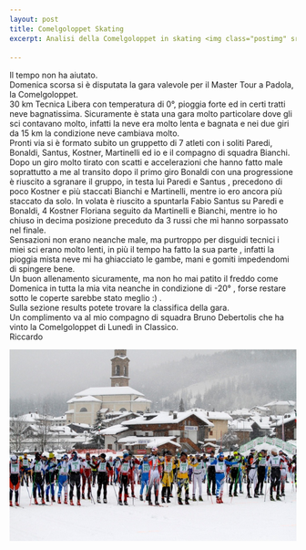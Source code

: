 ```yaml
---
layout: post
title: Comelgoloppet Skating
excerpt: Analisi della Comelgoloppet in skating <img class="postimg" src="/images/comelgo.jpg">

---
```


Il tempo non ha aiutato.<br>
Domenica scorsa si è disputata la gara valevole per il Master Tour a Padola, la Comelgoloppet.<br>
30 km Tecnica Libera con temperatura di 0°, pioggia forte ed in certi tratti neve bagnatissima.
Sicuramente è stata una gara molto particolare dove gli sci contavano molto, infatti la neve era molto lenta e bagnata e nei due giri da 15 km la condizione neve cambiava molto.<br>
Pronti via si è formato subito un gruppetto di 7 atleti con i soliti Paredi, Bonaldi, Santus, Kostner, Martinelli ed io e il compagno di squadra Bianchi. Dopo un giro molto tirato con scatti e accelerazioni che hanno fatto male soprattutto a me al transito dopo il primo giro Bonaldi con una progressione è riuscito a sgranare il gruppo, in testa lui Paredi e Santus , precedono di poco Kostner e più staccati Bianchi e Martinelli, mentre io ero ancora più staccato da solo.
In volata è riuscito a spuntarla Fabio Santus su Paredi e Bonaldi, 4 Kostner Floriana seguito da Martinelli e Bianchi, mentre io ho chiuso in decima posizione preceduto da 3 russi che mi hanno sorpassato nel finale.<br>
Sensazioni non erano neanche male, ma purtroppo per disguidi tecnici i miei sci erano molto lenti, in più il tempo ha fatto la sua parte , infatti la pioggia mista neve mi ha ghiacciato le gambe, mani e gomiti impedendomi di spingere bene.<br>
Un buon allenamento sicuramente, ma non ho mai patito il freddo come Domenica in tutta la mia vita neanche in condizione di -20° , forse restare sotto le coperte sarebbe stato meglio :) .<br>
Sulla sezione results potete trovare la classifica della gara.<br>
Un complimento va al mio compagno di squadra Bruno Debertolis che ha vinto la Comelgoloppet di Lunedì in Classico.<br>
Riccardo 




<a href="/images/comelgo.jpg"><img class="postimg" src="/images/comelgo.jpg"></a>

